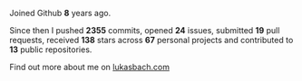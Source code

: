 Joined Github **8** years ago.

Since then I pushed **2355** commits, opened **24** issues, submitted **19** pull requests, received **138** stars across **67** personal projects and contributed to **13** public repositories.

Find out more about me on [lukasbach.com](https://lukasbach.com)
